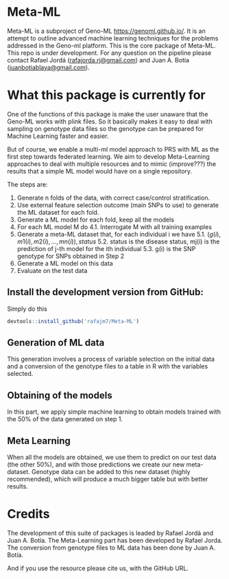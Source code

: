 # Meta-ML

Meta-ML is a subproject of Geno-ML <https://genoml.github.io/>. It is an attempt to outline advanced machine learning techniques for the problems addressed in the Geno-ml platform. This is the core package of Meta-ML. This repo is under development. For any question on the pipeline please contact Rafael Jordá (rafajorda.rj@gmail.com) and Juan A. Botía (juanbotiablaya@gmail.com). 

# What this package is currently for

One of the functions of this package is make the user unaware that the Geno-ML works with plink files. So it basically makes it easy to deal with sampling on genotype data files so the genotype can be prepared for Machine Learning faster and easier. 

But of course, we enable a multi-ml model approach to PRS with ML as the first step towards federated learning.
We aim to develop Meta-Learning approaches to deal with multiple resources and to mimic (improve???) the results that a simple ML model would have on a single repository.

The steps are:

1. Generate n folds of the data, with correct case/control stratification.
2. Use external feature selection outcome (main SNPs to use) to generate the ML dataset for each fold.
3. Generate a ML model for each fold, keep all the models
4. For each ML model M do
     4.1. Interrogate M with all training examples
5. Generate a meta-ML dataset that, for each individual i we have
     5.1. ${(g(i),m1(i),m2(i),\ldots,mn(i)),status}$ 
     5.2. status is the disease status, mj(i) is the prediction of j-th model for the ith individual
     5.3. g(i) is the SNP genotype for SNPs obtained in Step 2
6. Generate a ML model on this data
7. Evaluate on the test data


## Install the development version from GitHub:

Simply do this
```r
devtools::install_github('rafajm7/Meta-ML')
```

## Generation of ML data 
This generation involves a process of variable selection on the initial data and a conversion of the genotype files to a table in R with the variables selected.

## Obtaining of the models
In this part, we apply simple machine learning to obtain models trained with the 50% of the data generated on step 1.

## Meta Learning 
When all the models are obtained, we use them to predict on our test data (the other 50%), and with those predictions we create our new meta-dataset. Genotype data can be added to this new dataset (highly recommended), which will produce a much bigger table but with better results. 

# Credits

The development of this suite of packages is leaded by Rafael Jordá and Juan A. Botía. The Meta-Learning part has been developed by Rafael Jorda. The conversion from genotype files to ML data has been done by Juan A. Botía.

And if you use the resource please cite us, with the GitHub URL.
     
